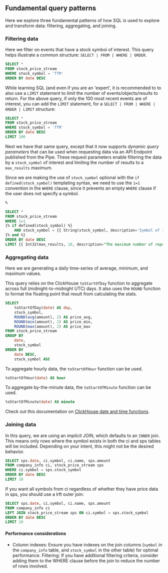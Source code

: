 ## Fundamental query patterns

Here we explore three fundamental patterns of how SQL is used to explore and transform data:  filtering, aggregating, and joining.

### Filtering data

Here we filter on events that have a stock symboi of interest. This query helps illustrate a common structure: `SELECT | FROM | WHERE | ORDER`. 

```sql
SELECT * 
FROM stock_price_stream
WHERE stock_symbol = 'TTM'
ORDER BY date DESC
```

While learning SQL (and even if you are an 'expert', it is recommended to to also use a `LIMIT` statement to *limit* the number of events/objects/results to return. For the above query, if only the 100 most recent events are of interest, you can add the `LIMIT` statement, for a `SELECT | FROM | WHERE | ORDER | LIMIT` structure:

```sql
SELECT * 
FROM stock_price_stream
WHERE stock_symbol = 'TTM'
ORDER BY date DESC
LIMIT 100
```

Next we have that same query, except that it now supports *dynamic query parameters* that can be used when requesting data via an API Endpoint published from the Pipe. These request parameters enable filtering the data by a `stock_symbol` of interest and limiting the number of results to a `max_results` maximum. 

Since we are making the use of `stock_symbol` optional with the `if defined(stock_symbol)` templating syntax, we need to use the `1=1` convention in the `WHERE` clause, since it prevents an empty `WHERE` clause if the user does not specify a symbol. 

```sql
%

SELECT * 
FROM stock_price_stream
WHERE 1=1
{% if defined(stock_symbol) %}
    AND stock_symbol = {{ String(stock_symbol, description='Symbol of interest.') }}
{% end %}
ORDER BY date DESC
LIMIT {{ Int32(max_results, 10, description="The maximum number of reports to return per response.") }}
```

### Aggregating data

Here we are generating a daily time-series of average, minimum, and maximum values. 

This query relies on the ClickHouse `toStartOfDay` function to aggregate across full (midnight-to-midnight UTC) days. It also uses the `ROUND` function to format the floating point that result from calculating the stats. 

```sql
SELECT
    toStartOfDay(date) AS day,
    stock_symbol,
    ROUND(avg(amount), 2) AS price_avg,
    ROUND(min(amount), 2) AS price_min,
    ROUND(max(amount), 2) AS price_max
FROM stock_price_stream
GROUP BY
    date,
    stock_symbol
ORDER BY
    date DESC,
    stock_symbol ASC    
```

To aggregate hourly data, the `toStartOfHour` function can be used. 

```sql
toStartOfHour(date) AS hour
```

To aggregate by-the-minute data, the `toStartOfMinute` function can be used. 

```sql
toStartOfMinute(date) AS minute
```

Check out this documentation on [ClickHouse date and time functions](https://clickhouse.com/docs/en/sql-reference/functions/date-time-functions).

### Joining data

In this query, we are using an *implicit* JOIN, which defaults to an `INNER` join. This means only rows where the symbol exists in both the ci and sps tables will be included. Depending on your intent, this might not be the desired behavior. 

```sql
SELECT sps.date, ci.symbol, ci.name, sps.amount 
FROM company_info ci, stock_price_stream sps
WHERE ci.symbol = sps.stock_symbol
ORDER BY date DESC
LIMIT 10
```

If you want all symbols from ci regardless of whether they have price data in sps, you should use a lrft outer join:

```sql
SELECT sps.date, ci.symbol, ci.name, sps.amount
FROM company_info ci
LEFT JOIN stock_price_stream sps ON ci.symbol = sps.stock_symbol
ORDER BY date DESC
LIMIT 10
```

#### Performance considerations

* Column indexes: Ensure you have indexes on the join columns (`symbol` in the `company_info` table, and `stock_symbol` in the other table) for optimal performance.
Filtering: If you have additional filtering criteria, consider adding them to the WHERE clause before the join to reduce the number of rows involved.



